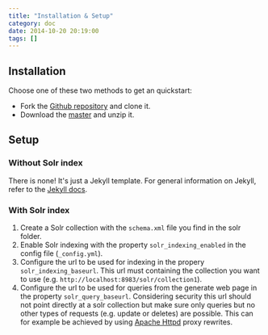 ```yaml
---
title: "Installation & Setup"
category: doc
date: 2014-10-20 20:19:00
tags: []
---
```


## Installation

Choose one of these two methods to get an quickstart:

* Fork the [Github repository][1] and clone it.
* Download the [master][2] and unzip it.
 
[1]: https://github.com/aprueller/jekyll-software-documentation
[2]: https://github.com/aprueller/jekyll-software-documentation/archive/master.zip 

## Setup
### Without Solr index
There is none! It's just a Jekyll template. For general information on Jekyll, refer to the [Jekyll docs](http://jekyllrb.com/docs/home/).

### With Solr index
1. Create a Solr collection with the `schema.xml` file you find in the solr folder.
1. Enable Solr indexing with the property `solr_indexing_enabled` in the config file (`_config.yml`).
1. Configure the url to be used for indexing in the propery `solr_indexing_baseurl`. This url must containing the collection you want to use 
(e.g. `http://localhost:8983/solr/collection1`).
1. Configure the url to be used for queries from the generate web page in the property `solr_query_baseurl`. Considering 
security this url should not point directly at a solr collection but make sure only queries but no other types of
requests (e.g. update or deletes) are possible. This can for example be achieved by using [Apache Httpd][1] proxy rewrites.

[1]: http://httpd.apache.org/ "Apache Httpd Homepage"